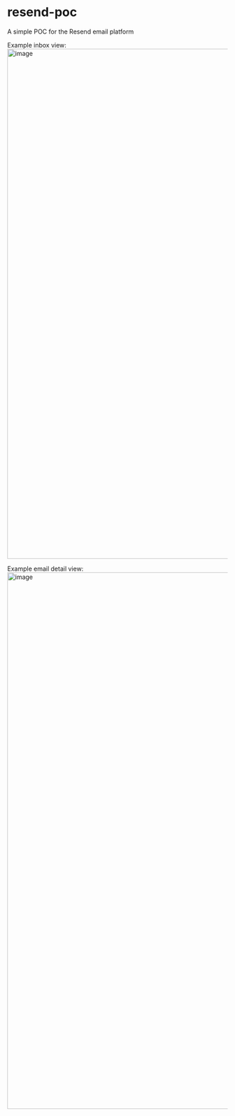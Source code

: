 # resend-poc
A simple POC for the Resend email platform


Example inbox view:
<img width="1167" alt="image" src="https://github.com/AdamProbert/resend-poc/assets/6236228/c55b1b50-fd21-4fa6-aec6-a2c28dca4c78">

Example email detail view: 
<img width="1228" alt="image" src="https://github.com/AdamProbert/resend-poc/assets/6236228/a4adf156-e361-4072-8f86-652f97765e0a">
